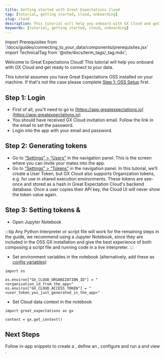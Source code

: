 ```yaml
---
title: Getting started with Great Expectations Cloud
tag: [tutorial, getting started, cloud, onboarding]
slug: cloud
description: This tutorial will help you onboard with GX Cloud and get ready to connect to your data.
keywords: [tutorial, getting started, cloud, onboarding]
---
```


import Prerequisites from '/docs/guides/connecting_to_your_data/components/prerequisites.jsx'
import TechnicalTag from '@site/docs/term_tags/_tag.mdx';

Welcome to Great Expectations Cloud! This tutorial will help you onboard with GX Cloud and get ready to connect to your data.

<Prerequisites>

This tutorial assumes you have Great Expectations OSS installed on your machine. If that's not the case please complete [Step 1: OSS Setup](/docs/tutorials/getting_started/tutorial_setup.md) first.

</Prerequisites>

Step 1: Login
---------------------------

- First of all, you'll need to go to [https://app.greatexpectations.io](https://app.greatexpectations.io)
- You should have received GX Cloud invitation email. Follow the link in the email to set the password.
- Login into the app with your email and password.


Step 2: Generating tokens
---------------------------

- Go to [“Settings” > “Users”](https://app.greatexpectations.io/users) in the navigation panel. This is the screen where you can invite your mates into the app.
- Go to [“Settings” > “Tokens”](https://app.greatexpectations.io/tokens) in the navigation panel. In this tutorial, we’ll create a User Token, but GX Cloud also supports Organization tokens, e.g. for use in shared execution environments. These tokens are see-once and stored as a hash in Great Expectation Cloud's backend database. Once a user copies their API key, the Cloud UI will never show the token value again. 


Step 3: Setting tokens & <TechnicalTag tag="data_context" text="Data Context"/>
---------------------------    

- Open Jupyter Notebook

:::tip Any Python Interpreter or script file will work for the remaining steps in the guide, we recommend using a Jupyter Notebook, since they are included in the OSS GX installation and give the best experience of both composing a script file and running code in a live interpreter.
:::

- Set environment variables in the notebook (alternatively, add these as <TechnicalTag tag="data_context" text="Data Context"/> [config variables](/docs/guides/setup/configuring_data_contexts/how_to_configure_credentials))

```console
import os

os.environ["GX_CLOUD_ORGANIZATION_ID"] = "<organization_id_from_the_app>"
os.environ["GX_CLOUD_ACCESS_TOKEN"] = "<user_token_you_just_generated_in_the_app>"
```

- Set Cloud data context in the notebook 

```console
import great_expectations as gx

context = gx.get_context()
```

Next Steps
--------------------------- 
Follow in-app snippets to create a <TechnicalTag tag="datasource" text="Datasource"/>, define an <TechnicalTag tag="expectation_suite" text="Expectation Suite"/>, configure and run a <TechnicalTag tag="checkpoint" text="Checkpoint"/> and view <TechnicalTag tag="validation_result" text="Validation Results"/>.
